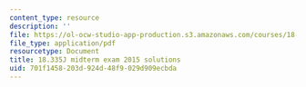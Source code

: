 ```yaml
---
content_type: resource
description: ''
file: https://ol-ocw-studio-app-production.s3.amazonaws.com/courses/18-335j-introduction-to-numerical-methods-spring-2019/701f1458203d924d48f9029d909ecbda_MIT18_335JS19_exam15sol.pdf
file_type: application/pdf
resourcetype: Document
title: 18.335J midterm exam 2015 solutions
uid: 701f1458-203d-924d-48f9-029d909ecbda
---
```

